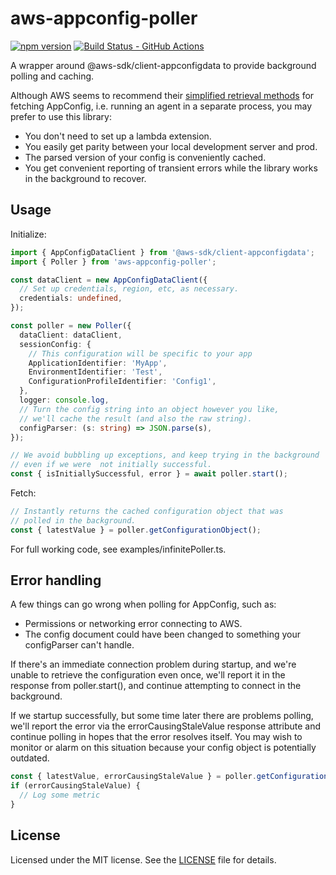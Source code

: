# aws-appconfig-poller

[![npm version][npm-badge]][npm-url]
[![Build Status - GitHub Actions][gha-badge]][gha-ci]

A wrapper around @aws-sdk/client-appconfigdata to provide background polling and caching.

Although AWS seems to recommend their [simplified retrieval methods](https://docs.aws.amazon.com/appconfig/latest/userguide/appconfig-retrieving-simplified-methods.html) for fetching AppConfig, i.e. running an agent in a separate process, you may prefer to use this library:

- You don't need to set up a lambda extension.
- You easily get parity between your local development server and prod.
- The parsed version of your config is conveniently cached.
- You get convenient reporting of transient errors while the library works in the background to recover.

## Usage

Initialize:

```typescript
import { AppConfigDataClient } from '@aws-sdk/client-appconfigdata';
import { Poller } from 'aws-appconfig-poller';

const dataClient = new AppConfigDataClient({
  // Set up credentials, region, etc, as necessary.
  credentials: undefined,
});

const poller = new Poller({
  dataClient: dataClient,
  sessionConfig: {
    // This configuration will be specific to your app
    ApplicationIdentifier: 'MyApp',
    EnvironmentIdentifier: 'Test',
    ConfigurationProfileIdentifier: 'Config1',
  },
  logger: console.log,
  // Turn the config string into an object however you like,
  // we'll cache the result (and also the raw string).
  configParser: (s: string) => JSON.parse(s),
});

// We avoid bubbling up exceptions, and keep trying in the background
// even if we were  not initially successful.
const { isInitiallySuccessful, error } = await poller.start();
```

Fetch:

```typescript
// Instantly returns the cached configuration object that was
// polled in the background.
const { latestValue } = poller.getConfigurationObject();
```

For full working code, see examples/infinitePoller.ts.

## Error handling

A few things can go wrong when polling for AppConfig, such as:

- Permissions or networking error connecting to AWS.
- The config document could have been changed to something your configParser can't handle.

If there's an immediate connection problem during startup, and we're unable to retrieve the
configuration even once, we'll report it in the response from poller.start(), and continue
attempting to connect in the background.

If we startup successfully, but some time later there are problems polling, we'll report
the error via the errorCausingStaleValue response attribute and continue polling in hopes
that the error resolves itself. You may wish to monitor or alarm on this situation because
your config object is potentially outdated.

```typescript
const { latestValue, errorCausingStaleValue } = poller.getConfigurationObject();
if (errorCausingStaleValue) {
  // Log some metric
}
```

## License

Licensed under the MIT license. See the [LICENSE](https://github.com/tarehart/aws-appconfig-poller/blob/main/LICENSE) file for details.

[gha-badge]: https://github.com/tarehart/aws-appconfig-poller/actions/workflows/nodejs.yml/badge.svg
[gha-ci]: https://github.com/tarehart/aws-appconfig-poller/actions/workflows/nodejs.yml
[npm-badge]: https://badge.fury.io/js/aws-appconfig-poller.svg
[npm-url]: https://www.npmjs.com/package/aws-appconfig-poller